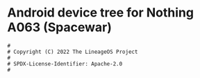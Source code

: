 # Android device tree for Nothing A063 (Spacewar)

```
#
# Copyright (C) 2022 The LineageOS Project
#
# SPDX-License-Identifier: Apache-2.0
#
```
